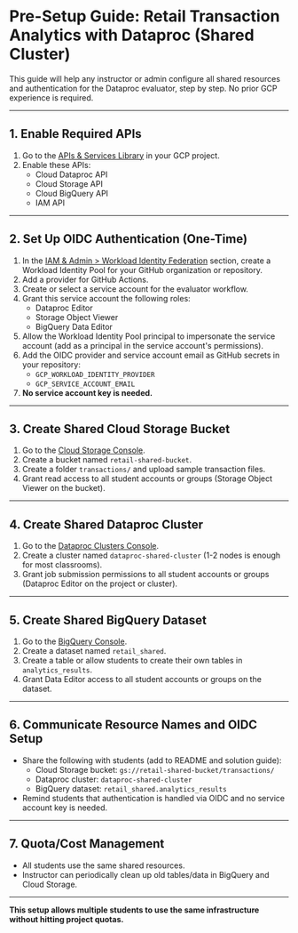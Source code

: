 # Pre-Setup Guide: Retail Transaction Analytics with Dataproc (Shared Cluster)

This guide will help any instructor or admin configure all shared resources and authentication for the Dataproc evaluator, step by step. No prior GCP experience is required.

---

## 1. Enable Required APIs
1. Go to the [APIs & Services Library](https://console.cloud.google.com/apis/library) in your GCP project.
2. Enable these APIs:
   - Cloud Dataproc API
   - Cloud Storage API
   - Cloud BigQuery API
   - IAM API

---

## 2. Set Up OIDC Authentication (One-Time)
1. In the [IAM & Admin > Workload Identity Federation](https://console.cloud.google.com/iam-admin/workload-identity-pools) section, create a Workload Identity Pool for your GitHub organization or repository.
2. Add a provider for GitHub Actions.
3. Create or select a service account for the evaluator workflow.
4. Grant this service account the following roles:
   - Dataproc Editor
   - Storage Object Viewer
   - BigQuery Data Editor
5. Allow the Workload Identity Pool principal to impersonate the service account (add as a principal in the service account's permissions).
6. Add the OIDC provider and service account email as GitHub secrets in your repository:
   - `GCP_WORKLOAD_IDENTITY_PROVIDER`
   - `GCP_SERVICE_ACCOUNT_EMAIL`
7. **No service account key is needed.**

---

## 3. Create Shared Cloud Storage Bucket
1. Go to the [Cloud Storage Console](https://console.cloud.google.com/storage/browser).
2. Create a bucket named `retail-shared-bucket`.
3. Create a folder `transactions/` and upload sample transaction files.
4. Grant read access to all student accounts or groups (Storage Object Viewer on the bucket).

---

## 4. Create Shared Dataproc Cluster
1. Go to the [Dataproc Clusters Console](https://console.cloud.google.com/dataproc/clusters).
2. Create a cluster named `dataproc-shared-cluster` (1-2 nodes is enough for most classrooms).
3. Grant job submission permissions to all student accounts or groups (Dataproc Editor on the project or cluster).

---

## 5. Create Shared BigQuery Dataset
1. Go to the [BigQuery Console](https://console.cloud.google.com/bigquery).
2. Create a dataset named `retail_shared`.
3. Create a table or allow students to create their own tables in `analytics_results`.
4. Grant Data Editor access to all student accounts or groups on the dataset.

---

## 6. Communicate Resource Names and OIDC Setup
- Share the following with students (add to README and solution guide):
  - Cloud Storage bucket: `gs://retail-shared-bucket/transactions/`
  - Dataproc cluster: `dataproc-shared-cluster`
  - BigQuery dataset: `retail_shared.analytics_results`
- Remind students that authentication is handled via OIDC and no service account key is needed.

---

## 7. Quota/Cost Management
- All students use the same shared resources.
- Instructor can periodically clean up old tables/data in BigQuery and Cloud Storage.

---

**This setup allows multiple students to use the same infrastructure without hitting project quotas.**

